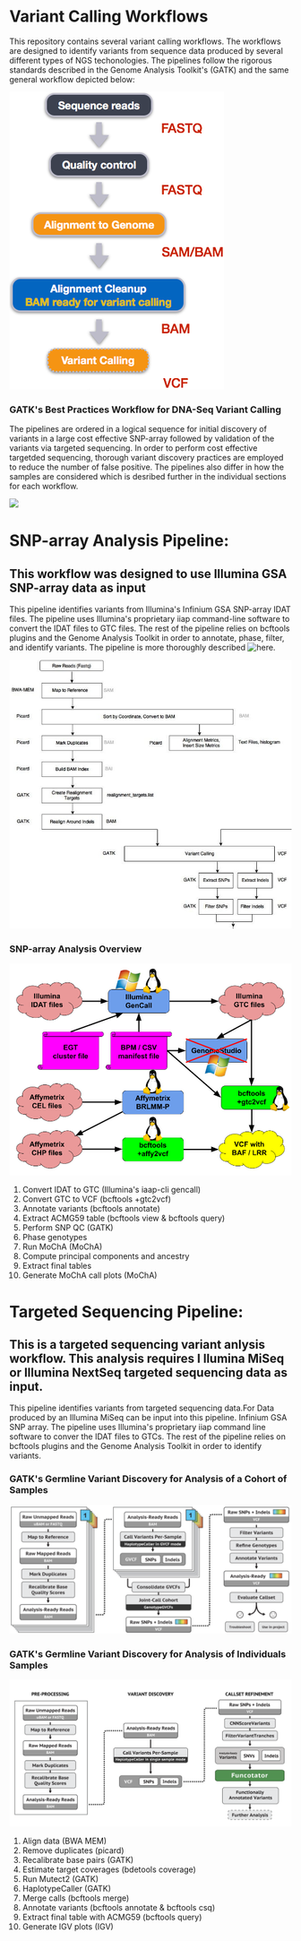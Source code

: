 # Variant Calling Workflows
This repository contains several variant calling workflows. The workflows are designed to identify variants from sequence data produced by several different types of NGS techonologies. The pipelines follow the rigorous standards described in the Genome Analysis Toolkit's (GATK) and the same general workflow depicted below:

![](misc/Pipeline-Images/variant_calling_workflow.png)

### GATK's Best Practices Workflow for DNA-Seq Variant Calling
The pipelines are ordered in a logical sequence for initial discovery of variants in a large cost effective SNP-array followed by validation of the variants via targeted sequencing. In order to perform cost effective targetded sequencing, thorough variant discovery practices are employed to reduce the number of false positive. The pipelines also differ in how the samples are considered which is desribed further in the individual sections for each workflow.

![](https://sites.google.com/a/broadinstitute.org/legacy-gatk-forum-discussions/best-practices-workflows)


# SNP-array Analysis Pipeline:
## This workflow was designed to use Illumina GSA SNP-array data as input
This pipeline identifies variants from Illumina's Infinium GSA SNP-array IDAT files. The pipeline uses Illumina's proprietary iiap command-line software to convert the IDAT files to GTC files. The rest of the pipeline relies on bcftools plugins and the Genome Analysis Toolkit in order to annotate, phase, filter, and identify variants. The pipeline is more thoroughly described ![here](https://github.com/freeseek/gtc2vcf).

![](/misc/Pipeline-Images/variant-calling-pipeline.jpeg)


### SNP-array Analysis Overview
![GVC](/misc/Pipeline-Images/gtc2vcf.png)

1) Convert IDAT to GTC (Illumina's iaap-cli gencall)
2) Convert GTC to VCF (bcftools +gtc2vcf)
3) Annotate variants (bcftools annotate)
4) Extract ACMG59 table (bcftools view & bcftools query)
5) Perform SNP QC (GATK)
6) Phase genotypes 
7) Run MoChA (MoChA)
8) Compute principal components and ancestry
9) Extract final tables
10) Generate MoChA call plots (MoChA)

# Targeted Sequencing Pipeline:
## This is a targeted sequencing variant anlysis workflow. This analysis requires I llumina MiSeq or Illumina NextSeq targeted sequencing data as input.
This pipeline identifies variants from targeted sequencing data.For Data produced by an Illumina MiSeq can be input into this pipeline. Infinium GSA SNP array. The pipeline uses Illumina's proprietary iiap command line software to conver the IDAT files to GTCs. The rest of the pipeline relies on bcftools plugins and the Genome Analysis Toolkit in order to identify variants.

### GATK's Germline Variant Discovery for Analysis of a Cohort of Samples
![GVC](/misc/Pipeline-Images/Germline_Cohort_Variant_Discovery.png)

### GATK's Germline Variant Discovery for Analysis of Individuals Samples
![GVS](/misc/Pipeline-Images/Germline_Single_Sample_Variant_Discovery.png)

1) Align data (BWA MEM)
2) Remove duplicates (picard)
3) Recalibrate base pairs (GATK)
4) Estimate target coverages (bdetools coverage)
5) Run Mutect2 (GATK)
6) HaplotypeCaller (GATK)
7) Merge calls (bcftools merge)
8) Annotate variants (bcftools annotate & bcftools csq)
9) Extract final table with ACMG59 (bcftools query)
9) Generate IGV plots (IGV)
